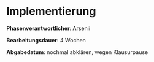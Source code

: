 # Implementierung

**Phasenverantwortlicher**: Arsenii

**Bearbeitungsdauer**: 4 Wochen

**Abgabedatum**: nochmal abklären, wegen Klausurpause
